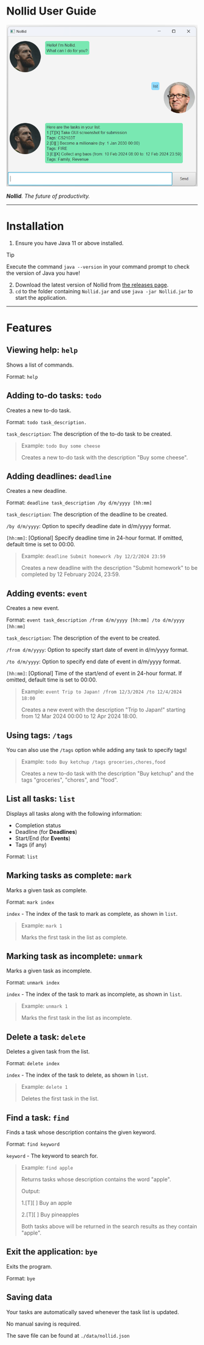 # Nollid User Guide

![Screenshot of Nollid](./Ui.png)

_**Nollid**. The future of productivity._

---

# Installation

1. Ensure you have Java 11 or above installed.

> [!TIP]
> Execute the command `java --version` in your command prompt to check the version of Java you have!

2. Download the latest version of Nollid from [the releases page](https://github.com/dillontkh/ip/releases).
3. `cd` to the folder containing `Nollid.jar` and use `java -jar Nollid.jar` to start the application.

---

# Features 

## Viewing help: `help`

Shows a list of commands.

Format: `help`

## Adding to-do tasks: `todo`

Creates a new to-do task.

Format: `todo task_description.`

`task_description`: The description of the to-do task to be created.

> Example: `todo Buy some cheese`
> 
> Creates a new to-do task with the description "Buy some cheese".

## Adding deadlines: `deadline`

Creates a new deadline.

Format: `deadline task_description /by d/m/yyyy [hh:mm]`

`task_description`: The description of the deadline to be created.

`/by d/m/yyyy`: Option to specify deadline date in d/m/yyyy format.

`[hh:mm]`: [Optional] Specify deadline time in 24-hour format. If omitted, default time is set to 00:00.


> Example: `deadline Submit homework /by 12/2/2024 23:59`
>
> Creates a new deadline with the description "Submit homework" to be completed by 12 February 2024, 23:59.

## Adding events: `event`

Creates a new event.

Format: `event task_description /from d/m/yyyy [hh:mm] /to d/m/yyyy [hh:mm]`

`task_description`: The description of the event to be created.

`/from d/m/yyyy`: Option to specify start date of event in d/m/yyyy format.

`/to d/m/yyyy`: Option to specify end date of event in d/m/yyyy format.

`[hh:mm]`: [Optional] Time of the start/end of event in 24-hour format. If omitted, default time is set to 00:00.

> Example: `event Trip to Japan! /from 12/3/2024 /to 12/4/2024 18:00`
>
> Creates a new event with the description "Trip to Japan!" starting from 12 Mar 2024 00:00 to 12 Apr 2024 18:00.


## Using tags: `/tags`
You can also use the `/tags` option while adding any task to specify tags!

> Example: `todo Buy ketchup /tags groceries,chores,food`
> 
> Creates a new to-do task with the description "Buy ketchup" and the tags "groceries", "chores", and "food".

## List all tasks: `list`

Displays all tasks along with the following information:
- Completion status
- Deadline (for **Deadlines**)
- Start/End (for **Events**)
- Tags (if any)

Format: `list`

## Marking tasks as complete: `mark`

Marks a given task as complete.

Format: `mark index`

`index` - The index of the task to mark as complete, as shown in `list`.

> Example: `mark 1`
>
> Marks the first task in the list as complete.

## Marking task as incomplete: `unmark`

Marks a given task as incomplete.

Format: `unmark index`

`index` - The index of the task to mark as incomplete, as shown in `list`.

> Example: `unmark 1`
> 
> Marks the first task in the list as incomplete.


## Delete a task: `delete`

Deletes a given task from the list.

Format: `delete index`

`index` - The index of the task to delete, as shown in `list`.

> Example: `delete 1`
> 
> Deletes the first task in the list.

## Find a task: `find`

Finds a task whose description contains the given keyword.

Format: `find keyword`

`keyword` - The keyword to search for.

> Example: `find apple`
> 
> Returns tasks whose description contains the word "apple".
> 
> Output:
> 
> 1.[T][ ] Buy an apple
> 
> 2.[T][ ] Buy pineapples
> 
> Both tasks above will be returned in the search results as they contain "apple".

## Exit the application: `bye`

Exits the program.

Format: `bye`

## Saving data

Your tasks are automatically saved whenever the task list is updated.

No manual saving is required.

The save file can be found at `./data/nollid.json`
